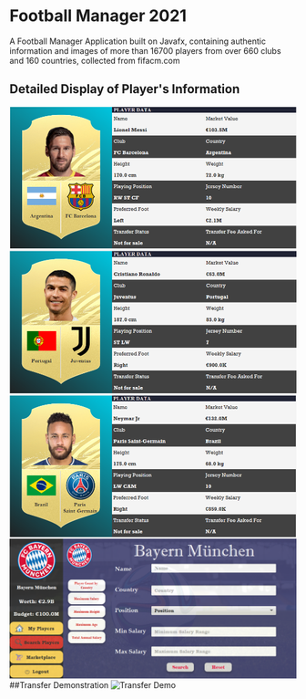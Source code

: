 # Football Manager 2021
A Football Manager Application built on Javafx, containing authentic information and images of more than 16700 players from over 660 clubs and 160 countries, collected from fifacm.com

## Detailed Display of Player's Information
![Lionel Messi](https://github.com/Sadat-Hossain-01/football-manager-2021/blob/main/screenshots/Messi.png)
![Cristiano Ronaldo](https://github.com/Sadat-Hossain-01/football-manager-2021/blob/main/screenshots/Ronaldo.png)
![Neymar](https://github.com/Sadat-Hossain-01/football-manager-2021/blob/main/screenshots/Neymar.png)
![Search Options](https://github.com/Sadat-Hossain-01/football-manager-2021/blob/main/screenshots/Search%20Options.png)
##Transfer Demonstration
![Transfer Demo](https://github.com/Sadat-Hossain-01/football-manager-2021/blob/main/screenshots/Transfer-Demo.gif)

